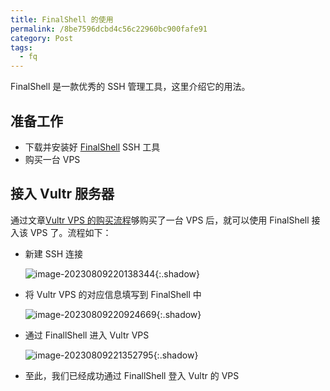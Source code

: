 ```yaml
---
title: FinalShell 的使用
permalink: /8be7596dcbd4c56c22960bc900fafe91
category: Post
tags: 
  - fq
---
```


FinalShell 是一款优秀的 SSH 管理工具，这里介绍它的用法。

<!--more-->

## 准备工作

- 下载并安装好 [FinalShell](https://www.hostbuf.com/t/988.html) SSH 工具
- 购买一台 VPS

## 接入 Vultr 服务器

通过文章[Vultr VPS 的购买流程](https://meiting-wang.github.io/341802df0825bf94ec83797e798304e2.html)够购买了一台 VPS 后，就可以使用 FinalShell 接入该 VPS 了。流程如下：

- 新建 SSH 连接

  ![image-20230809220138344](https://cdn.staticaly.com/gh/Meiting-Wang/pictures@main/picgo/202308092201365.png){:.shadow}

- 将 Vultr VPS 的对应信息填写到 FinalShell 中

  ![image-20230809220924669](https://cdn.staticaly.com/gh/Meiting-Wang/pictures@main/picgo/202308092209703.png){:.shadow}

- 通过 FinallShell 进入 Vultr VPS

  ![image-20230809221352795](https://cdn.staticaly.com/gh/Meiting-Wang/pictures@main/picgo/202308092213903.png){:.shadow}

- 至此，我们已经成功通过 FinallShell 登入 Vultr 的 VPS

